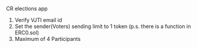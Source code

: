 CR elections app


1. Verify VJTI email id
2. Set the sender(Voters) sending limit to 1 token (p.s. there is a function in ERC0.sol)
3. Maximum of 4 Participants
